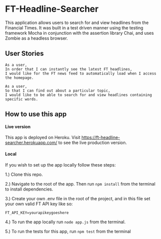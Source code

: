 # FT-Headline-Searcher
This application allows users to search for and view headlines from the Financial Times. It was built in a test driven manner using the testing framework Mocha in conjunction with the assertion library Chai, and uses Zombie as a headless browser.   

## User Stories
```
As a user,
In order that I can instantly see the latest FT headlines,
I would like for the FT news feed to automatically load when I access the homepage.
```
```
As a user,
So that I can find out about a particular topic,
I would like to be able to search for and view headlines containing specific words.
```
## How to use this app
#### Live version
This app is deployed on Heroku. Visit https://ft-headline-searcher.herokuapp.com/ to see the live production version.
#### Local
If you wish to set up the app locally follow these steps:

1.) Clone this repo.

2.) Navigate to the root of the app. Then run `npm install` from the terminal to install dependencies.

3.) Create your own .env file in the root of the project, and in this file set your own valid FT API key like so:
```
FT_API_KEY=yourapikeygoeshere
```
4.) To run the app locally run `node app.js` from the terminal.

5.) To run the tests for this app, run `npm test` from the terminal
